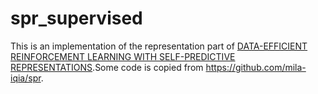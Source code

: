 # spr_supervised

This is an implementation of the representation part of [DATA-EFFICIENT REINFORCEMENT LEARNING WITH
SELF-PREDICTIVE REPRESENTATIONS](https://arxiv.org/abs/2007.05929).Some code is copied from https://github.com/mila-iqia/spr.
